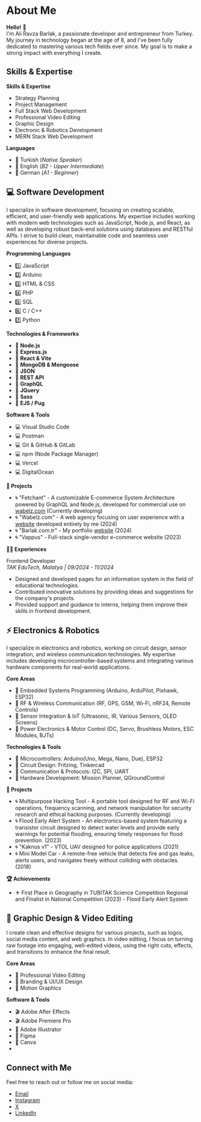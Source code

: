 # About Me

**Hello!** 👋  
I'm Ali Ravza Barlak, a passionate developer and entrepreneur from Turkey. My journey in technology began at the age of 8, and I've been fully dedicated to mastering various tech fields ever since. My goal is to make a strong impact with everything I create.

## Skills & Expertise

**Skills & Expertise**  
- Strategy Planning  
- Project Management 
- Full Stack Web Development   
- Professional Video Editing  
- Graphic Design  
- Electronic & Robotics Development  
- MERN Stack Web Development

**Languages**  
- 💠 Turkish (*Native Speaker*)  
- 💠 English (*B2 - Upper Intermediate*)  
- 💠 German (*A1 - Beginner*)  

## 💻 Software Development

I specialize in software development, focusing on creating scalable, efficient, and user-friendly web applications. My expertise includes working with modern web technologies such as JavaScript, Node.js, and React, as well as developing robust back-end solutions using databases and RESTful APIs. I strive to build clean, maintainable code and seamless user experiences for diverse projects.  

**Programming Languages**  
- 1️⃣ JavaScript  
- 2️⃣ Arduino  
- 3️⃣ HTML & CSS  
- 4️⃣ PHP  
- 5️⃣ SQL  
- 6️⃣ C / C++  
- 7️⃣ Python  

**Technologies & Frameworks**  
- 🔷 **Node.js**  
- 🔷 **Express.js**  
- 🔷 **React & Vite**  
- 🔷 **MongoDB & Mongoose**  
- 🔷 **JSON**  
- 🔷 **REST API**  
- 🔷 **GraphQL**   
- 🔷 **JQuery**  
- 🔷 **Sass**  
- 🔷 **EJS / Pug**  

**Software & Tools**  
- 💻 Visual Studio Code  
- 💻 Postman  
- 💻 Git & GitHub & GitLab  
- 💻 npm (Node Package Manager)  
- 💻 Vercel  
- 💻 DigitalOcean  

**🚀 Projects**
- 🌀 "Fetchant" - A customizable E-commerce System Architecture powered by GraphQL and Node.js, developed for commercial use on [wabelz.com](https://wabelz.com) (Currently developing)  
- 🌀 "Wabelz.com" - A web agency focusing on user experience with a [website](https://wabelz.com) developed entirely by me (2024)  
- 🌀 "Barlak.com.tr" - My portfolio [website](https://wabelz.com) (2024)  
- 🌀 "Vappus" - Full-stack single-vendor e-commerce website (2023)  

**👷‍♂️ Experiences**  

Frontend Developer  
*TAK EduTech, Malatya | 09/2024 - 11/2024*  
- Designed and developed pages for an information system in the field of educational technologies.  
- Contributed innovative solutions by providing ideas and suggestions for the company's projects.  
- Provided support and guidance to interns, helping them improve their skills in frontend development.  
  
## ⚡ Electronics & Robotics

I specialize in electronics and robotics, working on circuit design, sensor integration, and wireless communication technologies. My expertise includes developing microcontroller-based systems and integrating various hardware components for real-world applications.  

**Core Areas**
- 🔹 Embedded Systems Programming (Arduino, ArduPilot, Pixhawk, ESP32)  
- 🔹 RF & Wireless Communication  (RF, GPS, GSM, Wi-Fi, nRF24, Remote Controls)  
- 🔹 Sensor Integration & IoT  (Ultrasonic, IR, Various Sensors, OLED Screens)  
- 🔹 Power Electronics & Motor Control (DC, Servo, Brushless Motors, ESC Modules, BJTs)  

**Technologies & Tools**
- 🔹 Microcontrollers: Arduino(Uno, Mega, Nano, Due), ESP32  
- 🔹 Circuit Design: Fritzing, Tinkercad  
- 🔹 Communication & Protocols: I2C, SPI, UART  
- 🔹 Hardware Development: Mission Planner, QGroundControl  

**🚀 Projects**
- 🌀 Multipurpose Hacking Tool - A portable tool designed for RF and Wi-Fi operations, frequency scanning, and network manipulation for security research and ethical hacking purposes. (Currently developing)  
- 🌀 Flood Early Alert System - An electronics-based system featuring a transistor circuit designed to detect water levels and provide early warnings for potential flooding, ensuring timely responses for flood prevention. (2023)  
- 🌀 "Kaknus v1" - VTOL UAV designed for police applications (2021)  
- 🌀 Mini Model Car - A remote-free vehicle that detects fire and gas leaks, alerts users, and navigates freely without colliding with obstacles. (2018)  

**🏆 Achievements**
- ⚜️ First Place in Geography in TUBITAK Science Competition Regional and Finalist in National Competition (2023) - Flood Early Alert System  

## 🎨 Graphic Design & Video Editing

I create clean and effective designs for various projects, such as logos, social media content, and web graphics. In video editing, I focus on turning raw footage into engaging, well-edited videos, using the right cuts, effects, and transitions to enhance the final result.

**Core Areas**
- 🔹 Professional Video Editing
- 🔹 Branding & UI/UX Design
- 🔹 Motion Graphics

**Software & Tools**
- 🎬 Adobe After Effects
- 🎬 Adobe Premiere Pro
- 🎨 Adobe Illustrator
- 🎨 Figma
- 🎨 Canva
- 
## Connect with Me

Feel free to reach out or follow me on social media:

- [Email](mailto:aliravzabarlak@gmail.com)  
- [Instagram](https://www.instagram.com/alirbarlak/)
- [X](https://www.x.com/AliTheBarlak/)  
- [LinkedIn](https://www.linkedin.com/in/aliravzabarlak/)  
